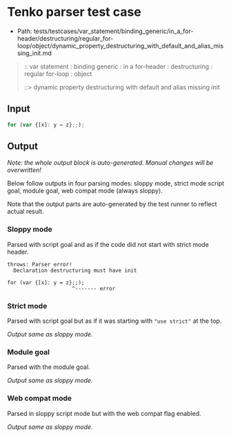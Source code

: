 # Tenko parser test case

- Path: tests/testcases/var_statement/binding_generic/in_a_for-header/destructuring/regular_for-loop/object/dynamic_property_destructuring_with_default_and_alias_missing_init.md

> :: var statement : binding generic : in a for-header : destructuring : regular for-loop : object
>
> ::> dynamic property destructuring with default and alias missing init

## Input


`````js
for (var {[x]: y = z};;);
`````

## Output

_Note: the whole output block is auto-generated. Manual changes will be overwritten!_

Below follow outputs in four parsing modes: sloppy mode, strict mode script goal, module goal, web compat mode (always sloppy).

Note that the output parts are auto-generated by the test runner to reflect actual result.

### Sloppy mode

Parsed with script goal and as if the code did not start with strict mode header.

`````
throws: Parser error!
  Declaration destructuring must have init

for (var {[x]: y = z};;);
                     ^------- error
`````

### Strict mode

Parsed with script goal but as if it was starting with `"use strict"` at the top.

_Output same as sloppy mode._

### Module goal

Parsed with the module goal.

_Output same as sloppy mode._

### Web compat mode

Parsed in sloppy script mode but with the web compat flag enabled.

_Output same as sloppy mode._
